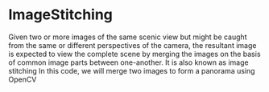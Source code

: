 # ImageStitching

Given two or more images of the same scenic view but might be caught from the same or different perspectives of the camera, the resultant image is expected to view the complete scene by merging the images on the basis of common image parts between one-another. It is also known as image stitching
In this code, we will merge two images to form a panorama using OpenCV
